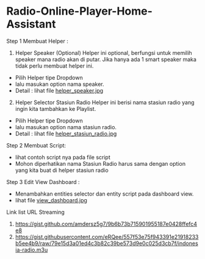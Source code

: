 # Radio-Online-Player-Home-Assistant

Step 1 
Membuat Helper :
1. Helper Speaker (Optional) 
Helper ini optional, berfungsi untuk memilih speaker mana radio akan di putar.
Jika hanya ada 1 smart speaker maka tidak perlu membuat helper ini.
- Pilih Helper tipe Dropdown
- lalu masukan option nama speaker.
- Detail : lihat file [helper_speaker.jpg](https://github.com/jharrvis/Radio-Online-Player-Home-Assistant/blob/main/helper_spaker.jpg)

2. Helper Selector Stasiun Radio
Helper ini berisi nama stasiun radio yang ingin kita tambahkan ke Playlist.
- Pilih Helper tipe Dropdown
- lalu masukan option nama stasiun radio.
- Detail : lihat file [helper_stasiun_radio.jpg](https://github.com/jharrvis/Radio-Online-Player-Home-Assistant/blob/main/helper_stasiun_radio.jpg)

Step 2
Membuat Script:
- lihat contoh script nya pada file script
- Mohon diperhatikan nama Stasiun Radio harus sama dengan option yang kita buat di helper stasiun radio

Step 3
Edit View Dashboard :
- Menambahkan entities selector dan entity script pada dashboard view.
- lihat file [view_dashboard.jpg](https://github.com/jharrvis/Radio-Online-Player-Home-Assistant/blob/main/view-dashboard.jpg)

Link list URL Streaming 
1. https://gist.github.com/amdersz5g7/9b6b73b715901955187e0428ffefc4e8
2. https://gist.githubusercontent.com/eRQee/557f53e75f943391e21918233b5ee4b9/raw/79e15d3a01ed4c3b82c39be573d9e0c025d3cb7f/indonesia-radio.m3u
